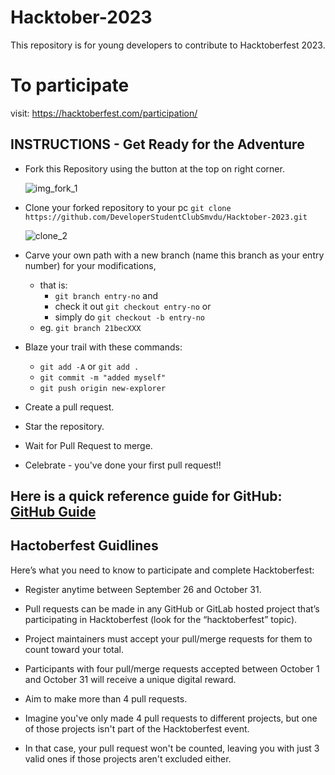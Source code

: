 # Hacktober-2023
This repository is for young developers to contribute to Hacktoberfest 2023.

# To participate
visit: https://hacktoberfest.com/participation/


## INSTRUCTIONS - Get Ready for the Adventure 

- Fork this Repository using the button at the top on right corner.

  ![img_fork_1](https://github.com/DeveloperStudentClubSmvdu/Hacktober-2023/blob/main/sc/2.png)

- Clone your forked repository to your pc `git clone https://github.com/DeveloperStudentClubSmvdu/Hacktober-2023.git`

  ![clone_2](https://github.com/DeveloperStudentClubSmvdu/Hacktober-2023/blob/main/sc/1.png)

- Carve your own path with a new branch (name this branch as your entry number) for your modifications,
  - that is:
    - `git branch entry-no` and
    - check it out `git checkout entry-no` or
    - simply do `git checkout -b entry-no `
  - eg. `git branch 21becXXX`

- Blaze your trail with these commands:
  - `git add -A` or `git add .`
  - `git commit -m "added myself"`
  - `git push origin new-explorer`

- Create a pull request.

- Star the repository.

- Wait for Pull Request to merge.

- Celebrate - you've done your first pull request!!

## Here is a quick reference guide for GitHub: [GitHub Guide](https://github.com/git-guides)


## Hactoberfest Guidlines
Here’s what you need to know to participate and complete Hacktoberfest:

  - Register anytime between September 26 and October 31.
    
  - Pull requests can be made in any GitHub or GitLab hosted project that’s participating in Hacktoberfest (look for the “hacktoberfest” topic).
    
  - Project maintainers must accept your pull/merge requests for them to count toward your total.
    
  - Participants with four pull/merge requests accepted between October 1 and October 31 will receive a unique digital reward.
    
  - Aim to make more than 4 pull requests.
    
  - Imagine you've only made 4 pull requests to different projects, but one of those projects isn't part of the Hacktoberfest event.
    
  - In that case, your pull request won't be counted, leaving you with just 3 valid ones if those projects aren't excluded either.



